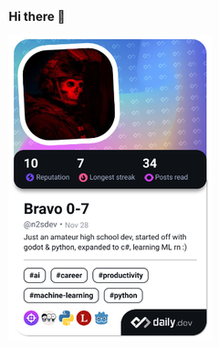 ## Hi there 👋
<a href="https://app.daily.dev/n2sdev"><img src="./devcard.png" width="356" alt="Bravo 0-7's Dev Card"/></a>
